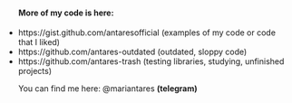 <ul>
  <h4>More of my code is here:</h4>
  <li>https://gist.github.com/antaresofficial <span>(examples of my code or code that I liked)</span></li>
  <li>https://github.com/antares-outdated <span>(outdated, sloppy code)</span></li>
  <li>https://github.com/antares-trash <span>(testing libraries, studying, unfinished projects)</span></li>
 </ul>
 <ul>
  You can find me here: @mariantares <span><b>(telegram)</b></span>
</ul>
